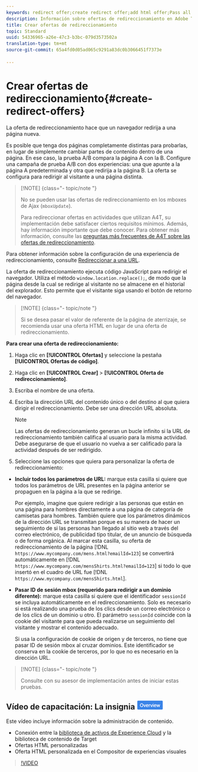 ```yaml
---
keywords: redirect offer;create redirect offer;add html offer;Pass all URL parameters in redirect;Pass mboxSessionId in redirect (only needed when the redirect is going to a different domain)
description: Información sobre ofertas de redireccionamiento en Adobe Target que provocan que un explorador redirija a una página nueva.
title: Crear ofertas de redireccionamiento
topic: Standard
uuid: 54336965-a26e-47c3-b3bc-079d3573502a
translation-type: tm+mt
source-git-commit: 65a4fd0d05ad065c9291a83dc0b3066451f7373e

---
```



# Crear ofertas de redireccionamiento{#create-redirect-offers}

La oferta de redireccionamiento hace que un navegador redirija a una página nueva.

Es posible que tenga dos páginas completamente distintas para probarlas, en lugar de simplemente cambiar partes de contenido dentro de una página. En ese caso, la prueba A/B compara la página A con la B. Configure una campaña de prueba A/B con dos experiencias: una que apunte a la página A predeterminada y otra que redirija a la página B. La oferta se configura para redirigir al visitante a una página distinta.

>[!NOTE] {class=&quot;- topic/note &quot;}
>
>No se pueden usar las ofertas de redireccionamiento en los mboxes de Ajax (`mboxUpdate`).
>
>Para redireccionar ofertas en actividades que utilizan A4T, su implementación debe satisfacer ciertos requisitos mínimos. Además, hay información importante que debe conocer. Para obtener más información, consulte las [preguntas más frecuentes de A4T sobre las ofertas de redireccionamiento](../../c-integrating-target-with-mac/a4t/r-a4t-faq/a4t-faq-redirect-offers.md#concept_21BF213F10E1414A9DCD4A98AF207905).

Para obtener información sobre la configuración de una experiencia de redireccionamiento, consulte [Redireccionar a una URL](../../c-experiences/c-visual-experience-composer/redirect-offer.md#task_9578678D42784F5EB9638F8AC8C911FA).

La oferta de redireccionamiento ejecuta código JavaScript para redirigir el navegador. Utiliza el método `window.location.replace();`, de modo que la página desde la cual se redirige al visitante no se almacene en el historial del explorador. Esto permite que el visitante siga usando el botón de retorno del navegador.

>[!NOTE] {class=&quot;- topic/note &quot;}
>
>Si se desea pasar el valor de referente de la página de aterrizaje, se recomienda usar una oferta HTML en lugar de una oferta de redireccionamiento.

**Para crear una oferta de redireccionamiento:**

1. Haga clic en **[!UICONTROL Ofertas]** y seleccione la pestaña **[!UICONTROL Ofertas de código]**.
1. Haga clic en **[!UICONTROL Crear]** > **[!UICONTROL Oferta de redireccionamiento]**.
1. Escriba el nombre de una oferta.
1. Escriba la dirección URL del contenido único o del destino al que quiera dirigir el redireccionamiento. Debe ser una dirección URL absoluta.

   >[!NOTE]
   >
   >Las ofertas de redireccionamiento generan un bucle infinito si la URL de redireccionamiento también califica al usuario para la misma actividad. Debe asegurarse de que el usuario no vuelva a ser calificado para la actividad después de ser redirigido.

1. Seleccione las opciones que quiera para personalizar la oferta de redireccionamiento:

* **Incluir todos los parámetros de URL:** marque esta casilla si quiere que todos los parámetros de URL presentes en la página anterior se propaguen en la página a la que se redirige.

   Por ejemplo, imagine que quiere redirigir a las personas que están en una página para hombres directamente a una página de categoría de camisetas para hombres. También quiere que los parámetros dinámicos de la dirección URL se transmitan porque es su manera de hacer un seguimiento de si las personas han llegado al sitio web a través del correo electrónico, de publicidad tipo titular, de un anuncio de búsqueda o de forma orgánica. Al marcar esta casilla, su oferta de redireccionamiento de la página [!DNL `https://www.mycompany.com/mens.html?emailId=123`] se convertirá automáticamente en [!DNL `https://www.mycompany.com/mensShirts.html?emailId=123`] si todo lo que insertó en el cuadro de URL fue [!DNL `https://www.mycompany.com/mensShirts.html`].

* **Pasar ID de sesión mbox (requerido para redirigir a un dominio diferente):** marque esta casilla si quiere que el identificador `sessionId` se incluya automáticamente en el redireccionamiento. Solo es necesario si está realizando una prueba de los clics desde un correo electrónico o de los clics de un dominio u otro. El parámetro `sessionId` coincide con la cookie del visitante para que pueda realizarse un seguimiento del visitante y mostrar el contenido adecuado.

   Si usa la configuración de cookie de origen y de terceros, no tiene que pasar ID de sesión mbox al cruzar dominios. Este identificador se conserva en la cookie de terceros, por lo que no es necesario en la dirección URL.

>[!NOTE] {class=&quot;- topic/note &quot;}
>
>Consulte con su asesor de implementación antes de iniciar estas pruebas.

## Vídeo de capacitación: La insignia ![Información general del repositorio de contenido (4:56)](/help/assets/overview.png)

Este vídeo incluye información sobre la administración de contenido.

* Conexión entre la [biblioteca de activos de Experience Cloud](https://docs.adobe.com/content/help/en/core-services/interface/assets/creative-cloud.html) y la biblioteca de contenido de Target
* Ofertas HTML personalizadas
* Oferta HTML personalizada en el Compositor de experiencias visuales

>[!VIDEO](https://video.tv.adobe.com/v/17387)
